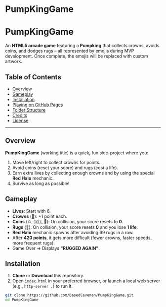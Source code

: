 # PumpKingGame
# PumpKingGame

An **HTML5 arcade game** featuring a **Pumpking** that collects crowns, avoids coins, and dodges rugs – all represented by emojis during MVP development. Once complete, the emojis will be replaced with custom artwork.

## Table of Contents

- [Overview](#overview)
- [Gameplay](#gameplay)
- [Installation](#installation)
- [Playing on GitHub Pages](#playing-on-github-pages)
- [Folder Structure](#folder-structure)
- [Credits](#credits)
- [License](#license)

---

## Overview

**PumpKingGame** (working title) is a quick, fun side-project where you:
1. Move left/right to collect crowns for points.
2. Avoid coins (reset your score) and rugs (cost a life).
3. Earn extra lives by collecting enough crowns and by using the special **Red Halo** mechanic.
4. Survive as long as possible!

## Gameplay

- **Lives**: Start with 6.
- **Crowns** (👑): +1 point each.
- **Coins** (♎, 🇷🇺, 💸): On collision, your score resets to **0**.
- **Rugs** (🧻): On collision, your score resets **0** and you lose **1 life**.
- **Red Halo** mechanic spawns after avoiding 69 rugs in a row.
- After **420 points**, it gets more difficult (fewer crowns, faster speeds, more frequent rugs).
- Game Over => Displays **"RUGGED AGAIN"**.

## Installation

1. **Clone** or **Download** this repository.
2. Open `index.html` in your preferred browser, or launch a local web server (e.g., `http-server .`) to run it.

```bash
git clone https://github.com/BasedCaveman/PumpKingGame.git
cd PumpKingGame
